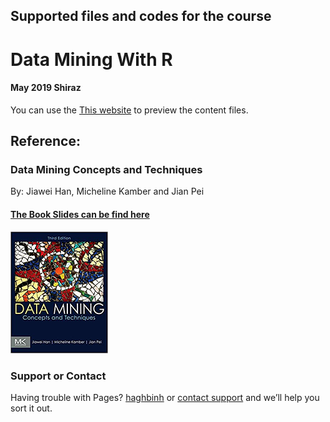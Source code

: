 ## Supported files and codes for the course
# Data Mining With R
#### May 2019 Shiraz
You can use the [This website](https://haghbinh.github.io/DMwR) to preview the content files.
## Reference:
### Data Mining Concepts and Techniques
By: Jiawei Han, Micheline Kamber and Jian Pei

#### [The Book Slides can be find here](https://hanj.cs.illinois.edu/bk3/bk3_slidesindex.htm)
![Image](https://raw.githubusercontent.com/haghbinh/DMwR/master/images/Han.png)

### Support or Contact
Having trouble with Pages?  [haghbinh](https://haghbinh.github.com/) or [contact support](haghbinh@gmail.com) and we’ll help you sort it out.
